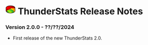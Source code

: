 # ![TS] ThunderStats Release Notes

### Version 2.0.0 - ??/??/2024
- First release of the new ThunderStats 2.0.




[TS]: public/images/mzts-icon-32px.png